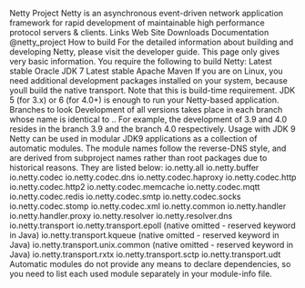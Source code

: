 Netty Project Netty is an asynchronous event-driven network application framework for rapid development of maintainable high performance protocol servers & clients. Links Web Site Downloads Documentation @netty_project How to build For the detailed information about building and developing Netty, please visit the developer guide. This page only gives very basic information. You require the following to build Netty: Latest stable Oracle JDK 7 Latest stable Apache Maven If you are on Linux, you need additional development packages installed on your system, because youll build the native transport. Note that this is build-time requirement. JDK 5 (for 3.x) or 6 (for 4.0+) is enough to run your Netty-based application. Branches to look Development of all versions takes place in each branch whose name is identical to <majorVersion>.<minorVersion>. For example, the development of 3.9 and 4.0 resides in the branch 3.9 and the branch 4.0 respectively. Usage with JDK 9 Netty can be used in modular JDK9 applications as a collection of automatic modules. The module names follow the reverse-DNS style, and are derived from subproject names rather than root packages due to historical reasons. They are listed below: io.netty.all io.netty.buffer io.netty.codec io.netty.codec.dns io.netty.codec.haproxy io.netty.codec.http io.netty.codec.http2 io.netty.codec.memcache io.netty.codec.mqtt io.netty.codec.redis io.netty.codec.smtp io.netty.codec.socks io.netty.codec.stomp io.netty.codec.xml io.netty.common io.netty.handler io.netty.handler.proxy io.netty.resolver io.netty.resolver.dns io.netty.transport io.netty.transport.epoll (native omitted - reserved keyword in Java) io.netty.transport.kqueue (native omitted - reserved keyword in Java) io.netty.transport.unix.common (native omitted - reserved keyword in Java) io.netty.transport.rxtx io.netty.transport.sctp io.netty.transport.udt Automatic modules do not provide any means to declare dependencies, so you need to list each used module separately in your module-info file.